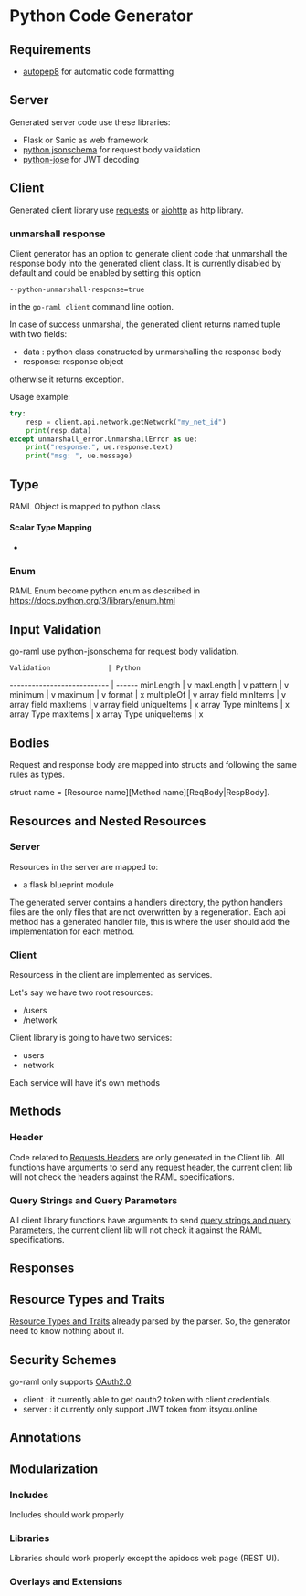 # Python Code Generator

## Requirements

- [autopep8](https://pypi.python.org/pypi/autopep8) for automatic code formatting

## Server

Generated server code use these libraries:

- Flask or Sanic as web framework
- [python jsonschema](https://pypi.python.org/pypi/jsonschema) for request body validation
- [python-jose](https://github.com/mpdavis/python-jose) for JWT decoding

## Client

Generated client library use [requests](http://docs.python-requests.org/en/master/) or 
[aiohttp](http://aiohttp.readthedocs.io/en/stable/) as http library.

### unmarshall response

Client generator has an option to generate client code that unmarshall the response
body into the generated client class.
It is currently disabled by default and could be enabled by setting this option

```
--python-unmarshall-response=true
```
in the `go-raml client` command line option.

In case of success unmarshal, the generated client returns named tuple with two fields:
- data : python class constructed by unmarshalling the response body
- response: response object

otherwise it returns exception.

Usage example:

```python
try:
    resp = client.api.network.getNetwork("my_net_id")
    print(resp.data)
except unmarshall_error.UnmarshallError as ue:
    print("response:", ue.response.text)
    print("msg: ", ue.message)
```


## Type

RAML Object is mapped to python class


#### Scalar Type Mapping

-

### Enum

RAML Enum become python enum as described in https://docs.python.org/3/library/enum.html

## Input Validation

go-raml use python-jsonschema for request body validation.

    Validation              | Python
--------------------------- | ------
 minLength                  |   v
 maxLength                  |   v
 pattern                    |   v
 minimum                    |   v
 maximum                    |   v
 format                     |   x
 multipleOf                 |   v
 array field minItems       |   v
 array field maxItems       |   v
 array field uniqueItems    |   x
 array Type minItems        |   x
 array Type maxItems        |   x
 array Type uniqueItems     |   x


## Bodies
Request  and response body are mapped into structs
and following the same rules as types.

struct name = [Resource name][Method name][ReqBody|RespBody].


## Resources and Nested Resources

### Server

Resources in the server are mapped to:

- a flask blueprint module

The generated server contains a handlers directory, the python handlers files are the only files that are not overwritten by a regeneration. Each api method has a generated handler file, this is where the user should add the implementation for each method.

### Client

Resourcess in the client are implemented as services.

Let's say we have two root resources:
- /users
- /network

Client library is going to have two services:
- users
- network

Each service will have it's own methods


## Methods

### Header

Code related to [Requests Headers](https://github.com/raml-org/raml-spec/blob/master/versions/raml-10/raml-10.md/#headers) are only generated in the Client lib. All functions have arguments to send any request header, the current client lib will not check the headers against the RAML specifications.



### Query Strings and Query Parameters

All client library functions have arguments to send [query strings and query Parameters](https://github.com/raml-org/raml-spec/blob/master/versions/raml-10/raml-10.md/#query-strings-and-query-parameters), the current client lib will not check it against the RAML specifications.


## Responses

## Resource Types and Traits

[Resource Types and Traits](https://github.com/raml-org/raml-spec/blob/master/versions/raml-10/raml-10.md/#resource-types-and-traits) already parsed by the parser. So, the generator need to know nothing about it.

## Security Schemes

go-raml only supports [OAuth2.0](https://github.com/raml-org/raml-spec/blob/master/versions/raml-10/raml-10.md/#oauth-20).

- client : it currently able to get oauth2 token with client credentials.
- server : it currently only support JWT token from itsyou.online

## Annotations

## Modularization

### Includes

Includes should work properly

### Libraries

Libraries should work properly except the apidocs web page (REST UI).


### Overlays and Extensions

